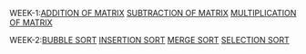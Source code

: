 WEEK-1:[ADDITION OF MATRIX](https://github.com/Akshayasaisirivolu/2203A51223_DAA/blob/main/addmatrix.c)
       [SUBTRACTION OF MATRIX](https://github.com/Akshayasaisirivolu/2203A51223_DAA/blob/main/submatrix.c)
       [MULTIPLICATION OF MATRIX](https://github.com/Akshayasaisirivolu/2203A51223_DAA/blob/main/multiplicationmatrix.c)
       
WEEK-2:[BUBBLE SORT](https://github.com/Akshayasaisirivolu/2203A51223_DAA/blob/main/bubblesort.c)
       [INSERTION SORT](https://github.com/Akshayasaisirivolu/2203A51223_DAA/blob/main/insertionsort.exe)
       [MERGE SORT](https://github.com/Akshayasaisirivolu/2203A51223_DAA/blob/main/merge%20sort.exe)
       [SELECTION SORT](https://github.com/Akshayasaisirivolu/2203A51223_DAA/blob/main/selection%20sort.c)

